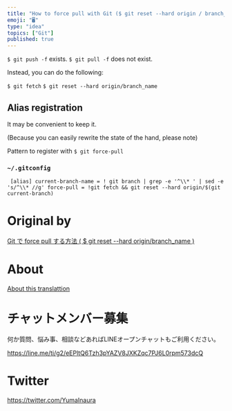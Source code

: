 ```yaml
---
title: "How to force pull with Git ($ git reset --hard origin / branch_name)"
emoji: "🖥"
type: "idea"
topics: ["Git"]
published: true
---
```


`$ git push -f` exists. `$ git pull -f` does not exist.

Instead, you can do the following:

`$ git fetch` `$ git reset --hard origin/branch_name`

## Alias registration 

It may be convenient to keep it.

(Because you can easily rewrite the state of the hand, please note)

Pattern to register with `$ git force-pull`

### `~/.gitconfig` 
 

     [alias] current-branch-name = ! git branch | grep -e '^\\* ' | sed -e 's/^\\* //g' force-pull = !git fetch && git reset --hard origin/$(git current-branch) 



# Original by
[Git で force pull する方法 ( $ git reset --hard origin/branch_name ) ](https://qiita.com/Yinaura/items/30992f25b87f76af3ba2)

# About

[About this translattion](https://qiita.com/YumaInaura/items/7f6fd1e9310a6816469a)








<!-- Update From Qiita API -->

# チャットメンバー募集


何か質問、悩み事、相談などあればLINEオープンチャットもご利用ください。

https://line.me/ti/g2/eEPltQ6Tzh3pYAZV8JXKZqc7PJ6L0rpm573dcQ





# Twitter


https://twitter.com/YumaInaura


<!-- Update From Qiita API -->


